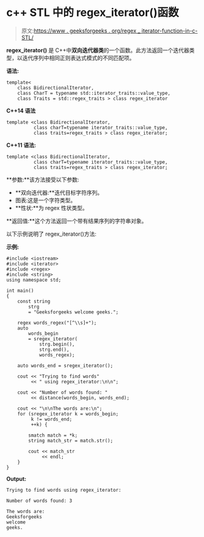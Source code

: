 # c++ STL 中的 regex_iterator()函数

> 原文:[https://www . geeksforgeeks . org/regex _ iterator-function-in-c-STL/](https://www.geeksforgeeks.org/regex_iterator-function-in-c-stl/)

**regex_iterator()** 是 C++中**双向迭代器类**的一个函数。此方法返回一个迭代器类型，以迭代序列中相同正则表达式模式的不同匹配项。

**语法:**

```
template<
    class BidirectionalIterator,
    class CharT = typename std::iterator_traits::value_type,
    class Traits = std::regex_traits > class regex_iterator

```

**C++14 语法**

```
template <class BidirectionalIterator,
          class charT=typename iterator_traits::value_type,
          class traits=regex_traits > class regex_iterator;

```

**C++11 语法:**

```
template <class BidirectionalIterator,
          class charT=typename iterator_traits::value_type,
          class traits=regex_traits > class regex_iterator;

```

**参数:**该方法接受以下参数:

*   **双向迭代器:**迭代目标字符序列。
*   图表:这是一个字符类型。
*   **性状:**为 regex 性状类型。

**返回值:**这个方法返回一个带有结果序列的字符串对象。

以下示例说明了 regex_iterator()方法:

**示例:**

```
#include <iostream>
#include <iterator>
#include <regex>
#include <string>
using namespace std;

int main()
{
    const string
        strg
        = "Geeksforgeeks welcome geeks.";

    regex words_regex("[^\\s]+");
    auto
        words_begin
        = sregex_iterator(
            strg.begin(),
            strg.end(),
            words_regex);

    auto words_end = sregex_iterator();

    cout << "Trying to find words"
         << " using regex_iterator:\n\n";

    cout << "Number of words found: "
         << distance(words_begin, words_end);

    cout << "\n\nThe words are:\n";
    for (sregex_iterator k = words_begin;
         k != words_end;
         ++k) {

        smatch match = *k;
        string match_str = match.str();

        cout << match_str
             << endl;
    }
}
```

**Output:**

```
Trying to find words using regex_iterator:

Number of words found: 3

The words are:
Geeksforgeeks
welcome
geeks.

```